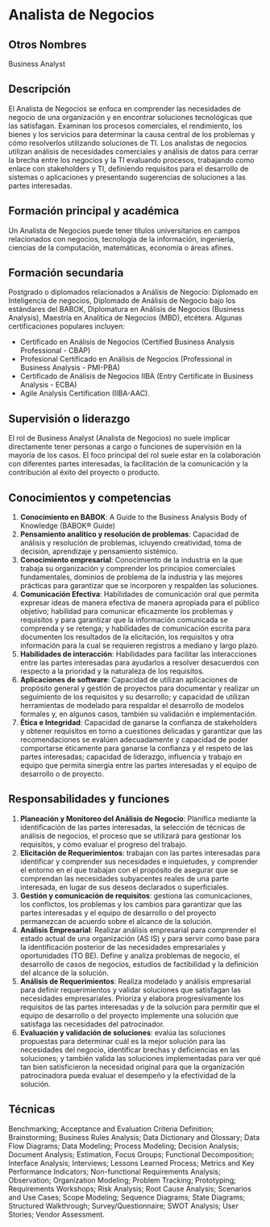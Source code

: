# Analista de Negocios

## Otros Nombres
Business Analyst

## Descripción
El Analista de Negocios se enfoca en comprender las necesidades de negocio de una organización y en encontrar soluciones tecnológicas que las satisfagan. Examinan los procesos comerciales, el rendimiento, los bienes y los servicios para determinar la causa central de los problemas y cómo resolverlos utilizando soluciones de TI. Los analistas de negocios utilizan análisis de necesidades comerciales y análisis de datos para cerrar la brecha entre los negocios y la TI evaluando procesos, trabajando como enlace con stakeholders y TI, definiendo requisitos para el desarrollo de sistemas o aplicaciones y presentando sugerencias de soluciones a las partes interesadas.

## Formación principal y académica
Un Analista de Negocios puede tener títulos universitarios en campos relacionados con negocios, tecnología de la información, ingeniería, ciencias de la computación, matemáticas, economía o áreas afines.

## Formación secundaria
Postgrado o diplomados relacionados a Análisis de Negocio: Diplomado en Inteligencia de negocios, Diplomado de Análisis de Negocio bajo los estándares del BABOK, Diplomatura en Análisis de Negocios (Business Analysis), Maestría en Analítica de Negocios (MBD), etcétera.
Algunas certificaciones populares incluyen:
- Certificado en Análisis de Negocios (Certified Business Analysis Professional - CBAP)
- Profesional Certificado en Análisis de Negocios (Professional in Business Analysis - PMI-PBA)
- Certificado de Análisis de Negocios IIBA (Entry Certificate in Business Analysis - ECBA)
- Agile Analysis Certification (IIBA-AAC).

## Supervisión o liderazgo
El rol de Business Analyst (Analista de Negocios) no suele implicar directamente tener personas a cargo o funciones de supervisión en la mayoría de los casos.  El foco principal del rol suele estar en la colaboración con diferentes partes interesadas, la facilitación de la comunicación y la contribución al éxito del proyecto o producto.

## Conocimientos y competencias

1. **Conocimiento en BABOK**: A Guide to the Business Analysis Body of Knowledge (BABOK® Guide)
2. **Pensamiento analítico y resolución de problemas**: Capacidad de análisis y resolución de problemas, icluyendo creatividad, toma de decisión, aprendizaje y pensamiento sistémico.
3. **Conocimiento empresarial**: Conocimiento de la industria en la que trabaja su organización y comprender los principios comerciales fundamentales, dominios de problema de la industria y las mejores prácticas para garantizar que se incorporen y respalden las soluciones.
4. **Comunicación Efectiva**: Habilidades de comunicación oral que permita expresar ideas de manera efectiva de manera apropiada para el público objetivo; habilidad para comunicar eficazmente los problemas y requisitos y para garantizar que la información comunicada se comprenda y se retenga; y habilidades de comunicación escrita para documenten los resultados de la elicitación, los requisitos y otra información para la cual se requieren registros a mediano y largo plazo.
5. **Habilidades de interacción**: Habilidades para facilitar las interacciones entre las partes interesadas para ayudarlos a resolver desacuerdos con respecto a la prioridad y la naturaleza de los requisitos.
6. **Aplicaciones de software**: Capacidad de utilizan aplicaciones de propósito general y gestión de proyectos para documentar y realizar un seguimiento de los requisitos y su desarrollo; y capacidad de utilizan herramientas de modelado para respaldar el desarrollo de modelos formales y, en algunos casos, también su validación e implementación.
7. **Ética e Integridad**: Capacidad de ganarse la confianza de stakeholders y obtener requisitos en torno a cuestiones delicadas y garantizar que las recomendaciones se evalúen adecuadamente y capacidad de poder comportarse éticamente para ganarse la confianza y el respeto de las partes interesadas; capacidad de liderazgo, influencia y trabajo en equipo que permita sinergia entre las partes interesadas y el equipo de desarrollo o de proyecto.

## Responsabilidades y funciones

1. **Planeación y Monitoreo del Análisis de Negocio**: Planifica mediante la identificación de las partes interesadas, la selección de técnicas de análisis de negocios, el proceso que se utilizará para gestionar los requisitos, y cómo evaluar el progreso del trabajo.
2. **Elicitación de Requerimientos**: trabajan con las partes interesadas para identificar y comprender sus necesidades e inquietudes, y comprender el entorno en el que trabajan con el propósito de asegurar que se comprendan las necesidades subyacentes reales de una parte interesada, en lugar de sus deseos declarados o superficiales.
3. **Gestión y comunicación de requisitos**: gestiona las comunicaciones, los conflictos, los problemas y los cambios para garantizar que las partes interesadas y el equipo de desarrollo o del proyecto permanezcan de acuerdo sobre el alcance de la solución.
4. **Análisis Empresarial**: Realizar análisis empresarial para comprender el estado actual de una organización (AS IS) y para servir como base para la identificación posterior de las necesidades empresariales y oportunidades (TO BE). Define y analiza problemas de negocio, el desarrollo de casos de negocios, estudios de factibilidad y la definición del alcance de la solución.
5. **Análisis de Requerimientos**: Realiza modelado y análisis empresarial para definir requerimientos y validar soluciones que satisfagan las necesidades empresariales. Prioriza y elabora progresivamente los requisitos de las partes interesadas y de la solución para permitir que el equipo de desarrollo o del proyecto implemente una solución que satisfaga las necesidades del patrocinador.
6. **Evaluación y validación de soluciones**: evalúa las soluciones propuestas para determinar cuál es la mejor solución para las necesidades del negocio, identificar brechas y deficiencias en las soluciones; y también valida las soluciones implementadas para ver qué tan bien satisficieron la necesidad original para que la organización patrocinadora pueda evaluar el desempeño y la efectividad de la solución.

## Técnicas
Benchmarking; Acceptance and Evaluation Criteria Definition; Brainstorming; Business Rules Analysis; Data Dictionary and Glossary; Data Flow Diagrams; Data Modeling; Process Modeling; Decision Analysis; Document Analysis; Estimation, Focus Groups; Functional Decomposition; Interface Analysis; Interviews; Lessons Learned Process; Metrics and Key Performance Indicators; Non-functional Requirements Analysis; Observation; Organization Modeling; Problem Tracking; Prototyping; Requirements Workshops; Risk Analysis; Root Cause Analysis; Scenarios and Use Cases; Scope Modeling; Sequence Diagrams; State Diagrams; Structured Walkthrough; Survey/Questionnaire; SWOT Analysis; User Stories; Vendor Assessment.

